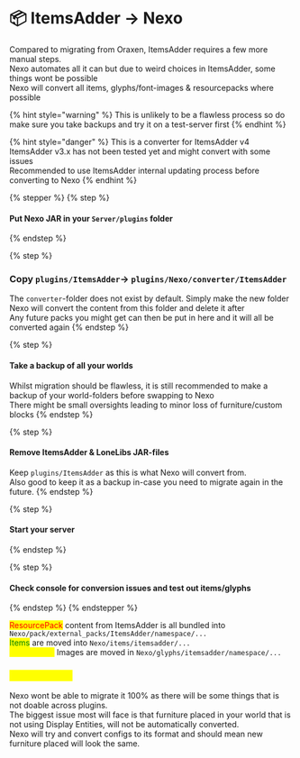 # 📦 ItemsAdder → Nexo

Compared to migrating from Oraxen, ItemsAdder requires a few more manual steps.\
Nexo automates all it can but due to weird choices in ItemsAdder, some things wont be possible\
Nexo will convert all items, glyphs/font-images & resourcepacks where possible

{% hint style="warning" %}
This is unlikely to be a flawless process so do make sure you take backups and try it on a test-server first
{% endhint %}

{% hint style="danger" %}
This is a converter for ItemsAdder v4\
ItemsAdder v3.x has not been tested yet and might convert with some issues\
Recommended to use ItemsAdder internal updating process before converting to Nexo
{% endhint %}

{% stepper %}
{% step %}
#### Put Nexo JAR in your `Server/plugins` folder
{% endstep %}

{% step %}
### Copy `plugins/ItemsAdder`-> `plugins/Nexo/converter/ItemsAdder`

The `converter`-folder does not exist by default. Simply make the new folder\
Nexo will convert the content from this folder and delete it after\
Any future packs you might get can then be put in here and it will all be converted again
{% endstep %}

{% step %}
#### Take a backup of all your worlds

Whilst migration should be flawless, it is still recommended to make a backup of your world-folders before swapping to Nexo\
There might be small oversights leading to minor loss of furniture/custom blocks
{% endstep %}

{% step %}
#### Remove ItemsAdder & LoneLibs JAR-files

Keep `plugins/ItemsAdder` as this is what Nexo will convert from.\
Also good to keep it as a backup in-case you need to migrate again in the future.
{% endstep %}

{% step %}
#### Start your server
{% endstep %}

{% step %}
#### Check console for conversion issues and test out items/glyphs
{% endstep %}
{% endstepper %}

<mark style="color:red;">ResourcePack</mark> content from ItemsAdder is all bundled into `Nexo/pack/external_packs/ItemsAdder/namespace/...`\
<mark style="color:green;">Items</mark> are moved into `Nexo/items/itemsadder/...`\
<mark style="color:yellow;">Glyphs/Font</mark> Images are moved in `Nexo/glyphs/itemsadder/namespace/...`

### <mark style="color:yellow;">Known issues</mark>

Nexo wont be able to migrate it 100% as there will be some things that is not doable across plugins.\
The biggest issue most will face is that furniture placed in your world that is not using Display Entities, will not be automatically converted.\
Nexo will try and convert configs to its format and should mean new furniture placed will look the same.
